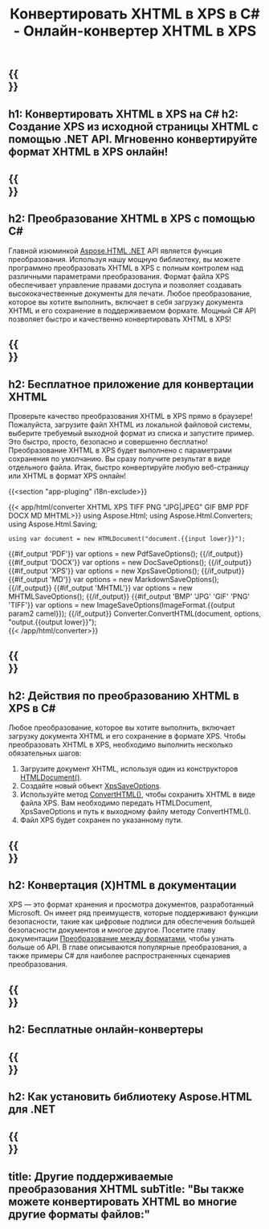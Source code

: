 ﻿---
translation: true
template: /templates/_template-conversion-child.md
title: Конвертировать XHTML в XPS в C# - Онлайн-конвертер XHTML в XPS
description: Преобразование XHTML в XPS на C#. Легко используйте API в любом приложении .NET. Попробуйте онлайн-конвертер XHTML в XPS бесплатно!
url: /net/conversion/xhtml-to-xps/
family: html
platformtag: net
feature: conversion
informat: XHTML
outformat: XPS
otherformats: PDF DOCX GIF JPEG PNG TIFF BMP HTML MHTML MD
howto: howtoXhtml
---

{{<section banner>}}
---
h1: Конвертировать XHTML в XPS на C#
h2: Создание XPS из исходной страницы XHTML с помощью .NET API. Мгновенно конвертируйте формат XHTML в XPS онлайн!
---

{{<section overview>}}
---
h2: Преобразование XHTML в XPS с помощью C#
---

Главной изюминкой [Aspose.HTML .NET](https://products.aspose.com/html/net/) API является функция преобразования. Используя нашу мощную библиотеку, вы можете программно преобразовать XHTML в XPS с полным контролем над различными параметрами преобразования. Формат файла XPS обеспечивает управление правами доступа и позволяет создавать высококачественные документы для печати. Любое преобразование, которое вы хотите выполнить, включает в себя загрузку документа XHTML и его сохранение в поддерживаемом формате. Мощный C# API позволяет быстро и качественно конвертировать XHTML в XPS!

{{<section demos>}}
---
h2: Бесплатное приложение для конвертации XHTML
---

Проверьте качество преобразования XHTML в XPS прямо в браузере! Пожалуйста, загрузите файл XHTML из локальной файловой системы, выберите требуемый выходной формат из списка и запустите пример. Это быстро, просто, безопасно и совершенно бесплатно! Преобразование XHTML в XPS будет выполнено с параметрами сохранения по умолчанию. Вы сразу получите результат в виде отдельного файла. Итак, быстро конвертируйте любую веб-страницу или XHTML в формат XPS онлайн!

{{<section "app-pluging" i18n-exclude>}}

{{< app/html/converter XHTML XPS TIFF PNG "JPG|JPEG" GIF BMP PDF DOCX MD MHTML>}}
using Aspose.Html;
using Aspose.Html.Converters;
using Aspose.Html.Saving;

    using var document = new HTMLDocument("document.{{input lower}}");
{{#if_output 'PDF'}}
    var options = new PdfSaveOptions();
{{/if_output}}
{{#if_output 'DOCX'}}
    var options = new DocSaveOptions();
{{/if_output}}
{{#if_output 'XPS'}}
    var options = new XpsSaveOptions();
{{/if_output}}
{{#if_output 'MD'}}
    var options = new MarkdownSaveOptions();
{{/if_output}}
{{#if_output 'MHTML'}}
    var options = new MHTMLSaveOptions();
{{/if_output}}
{{#if_output 'BMP' 'JPG' 'GIF' 'PNG' 'TIFF'}}
    var options = new ImageSaveOptions(ImageFormat.{{output param2 camel}});
{{/if_output}}
    Converter.ConvertHTML(document, options, "output.{{output lower}}");   
{{< /app/html/converter>}} 


{{<section steps>}}
---
h2: Действия по преобразованию XHTML в XPS в C#
---

Любое преобразование, которое вы хотите выполнить, включает загрузку документа XHTML и его сохранение в формате XPS. Чтобы преобразовать XHTML в XPS, необходимо выполнить несколько обязательных шагов:
1. Загрузите документ XHTML, используя один из конструкторов [HTMLDocument()](https://reference.aspose.com/html/net/aspose.html/htmldocument).
1. Создайте новый объект [XpsSaveOptions](https://reference.aspose.com/html/net/aspose.html.saving/xpssaveoptions).
1. Используйте метод [ConvertHTML()](https://reference.aspose.com/html/net/aspose.html.converters/converter/converthtml/), чтобы сохранить XHTML в виде файла XPS. Вам необходимо передать HTMLDocument, XpsSaveOptions и путь к выходному файлу методу ConvertHTML().
1. Файл XPS будет сохранен по указанному пути.

{{<section documentation>}}
---
h2: Конвертация (X)HTML в документации
---

XPS — это формат хранения и просмотра документов, разработанный Microsoft. Он имеет ряд преимуществ, которые поддерживают функции безопасности, такие как цифровые подписи для обеспечения большей безопасности документов и многое другое. Посетите главу документации <a href="https://docs.aspose.com/html/net/converting-between-formats/" target="_blank">Преобразование между форматами</a>, чтобы узнать больше об API. В главе описываются популярные преобразования, а также примеры C# для наиболее распространенных сценариев преобразования.

{{<section online-converters>}}
---
h2: Бесплатные онлайн-конвертеры
---

{{<section get-started>}}
---
h2: Как установить библиотеку Aspose.HTML для .NET
---

{{<section other-conversions>}}
---
title: Другие поддерживаемые преобразования XHTML
subTitle: "Вы также можете конвертировать XHTML во многие другие форматы файлов:"
---